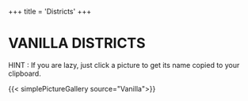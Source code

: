 +++
title = 'Districts'
+++

# VANILLA DISTRICTS

HINT : If you are lazy, just click a picture to get its name copied to your clipboard.

{{< simplePictureGallery source="Vanilla">}}
